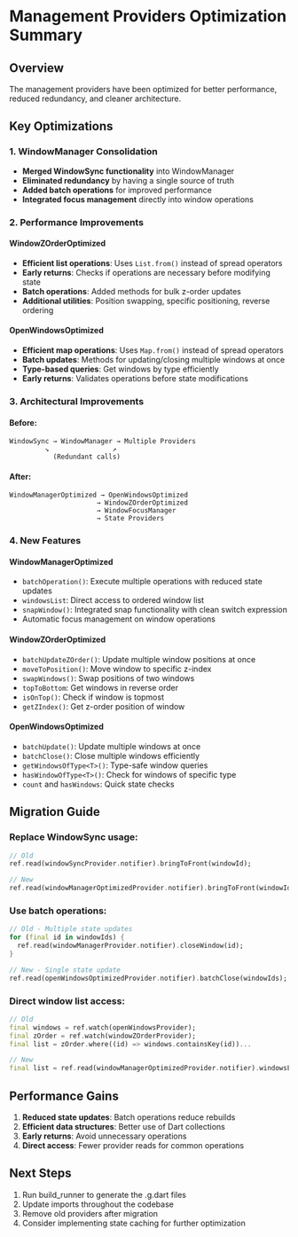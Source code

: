 # Management Providers Optimization Summary

## Overview
The management providers have been optimized for better performance, reduced redundancy, and cleaner architecture.

## Key Optimizations

### 1. WindowManager Consolidation
- **Merged WindowSync functionality** into WindowManager
- **Eliminated redundancy** by having a single source of truth
- **Added batch operations** for improved performance
- **Integrated focus management** directly into window operations

### 2. Performance Improvements

#### WindowZOrderOptimized
- **Efficient list operations**: Uses `List.from()` instead of spread operators
- **Early returns**: Checks if operations are necessary before modifying state
- **Batch operations**: Added methods for bulk z-order updates
- **Additional utilities**: Position swapping, specific positioning, reverse ordering

#### OpenWindowsOptimized  
- **Efficient map operations**: Uses `Map.from()` instead of spread operators
- **Batch updates**: Methods for updating/closing multiple windows at once
- **Type-based queries**: Get windows by type efficiently
- **Early returns**: Validates operations before state modifications

### 3. Architectural Improvements

#### Before:
```
WindowSync → WindowManager → Multiple Providers
         ↘                ↗
           (Redundant calls)
```

#### After:
```
WindowManagerOptimized → OpenWindowsOptimized
                      → WindowZOrderOptimized
                      → WindowFocusManager
                      → State Providers
```

### 4. New Features

#### WindowManagerOptimized
- `batchOperation()`: Execute multiple operations with reduced state updates
- `windowsList`: Direct access to ordered window list
- `snapWindow()`: Integrated snap functionality with clean switch expression
- Automatic focus management on window operations

#### WindowZOrderOptimized
- `batchUpdateZOrder()`: Update multiple window positions at once
- `moveToPosition()`: Move window to specific z-index
- `swapWindows()`: Swap positions of two windows
- `topToBottom`: Get windows in reverse order
- `isOnTop()`: Check if window is topmost
- `getZIndex()`: Get z-order position of window

#### OpenWindowsOptimized
- `batchUpdate()`: Update multiple windows at once
- `batchClose()`: Close multiple windows efficiently
- `getWindowsOfType<T>()`: Type-safe window queries
- `hasWindowOfType<T>()`: Check for windows of specific type
- `count` and `hasWindows`: Quick state checks

## Migration Guide

### Replace WindowSync usage:
```dart
// Old
ref.read(windowSyncProvider.notifier).bringToFront(windowId);

// New
ref.read(windowManagerOptimizedProvider.notifier).bringToFront(windowId);
```

### Use batch operations:
```dart
// Old - Multiple state updates
for (final id in windowIds) {
  ref.read(windowManagerProvider.notifier).closeWindow(id);
}

// New - Single state update
ref.read(openWindowsOptimizedProvider.notifier).batchClose(windowIds);
```

### Direct window list access:
```dart
// Old
final windows = ref.watch(openWindowsProvider);
final zOrder = ref.watch(windowZOrderProvider);
final list = zOrder.where((id) => windows.containsKey(id))...

// New
final list = ref.read(windowManagerOptimizedProvider.notifier).windowsList;
```

## Performance Gains

1. **Reduced state updates**: Batch operations reduce rebuilds
2. **Efficient data structures**: Better use of Dart collections
3. **Early returns**: Avoid unnecessary operations
4. **Direct access**: Fewer provider reads for common operations

## Next Steps

1. Run build_runner to generate the .g.dart files
2. Update imports throughout the codebase
3. Remove old providers after migration
4. Consider implementing state caching for further optimization